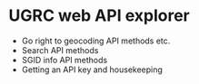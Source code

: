 # UGRC web API explorer

- Go right to geocoding API methods etc.
- Search API methods
- SGID info API methods
- Getting an API key and housekeeping
